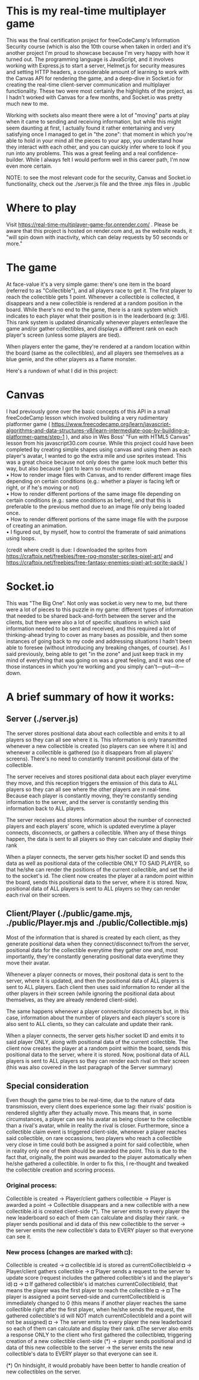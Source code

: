 # This is my real-time multiplayer game

This was the final certification project for freeCodeCamp's Information Security course (which is also the 10th course when taken in order) and it's another project I'm proud to showcase because I'm very happy with how it turned out. The programming language is JavaScript, and it involves working with Express.js to start a server, Helmet.js for security measures and setting HTTP headers, a considerable amount of learning to work with the Canvas API for rendering the game, and a deep-dive in Socket.io for creating the real-time client-server communication and multiplayer functionality. These two were most certainly the highlights of the project, as I hadn't worked with Canvas for a few months, and Socket.io was pretty much new to me.

Working with sockets also meant there were a lot of "moving" parts at play when it came to sending and receiving information, but while this might seem daunting at first, I actually found it rather entertaining and very satisfying once I managed to get in "the zone": that moment in which you're able to hold in your mind all the pieces to your app, you understand how they interact with each other, and you can quickly infer where to look if you run into any problems. This was a great feeling and a real confidence-builder. While I always felt I would perform well in this career path, I'm now even more certain.

NOTE: to see the most relevant code for the security, Canvas and Socket.io functionality, check out the ./server.js file and the three .mjs files in ./public

# Where to play

Visit https://real-time-multiplayer-game-for.onrender.com/ . Please be aware that this project is hosted on render.com and, as the website reads, it "will spin down with inactivity, which can delay requests by 50 seconds or more."

# The game

At face-value it's a very simple game: there's one item in the board (referred to as "Collectible"), and all players race to get it. The first player to reach the collectible gets 1 point. Whenever a collectible is collected, it disappears and a new collectible is rendered at a random position in the board. While there's no end to the game, there is a rank system which indicates to each player what their position is in the leaderboard (e.g:  3/6). This rank system is updated dinamically whenever players enter/leave the game and/or gather collectibles, and displays a different rank on each player's screen (unless some players are tied).

When players enter the game, they're rendered at a random location within the board (same as the collectibles), and all players see themselves as a blue genie, and the other players as a flame monster.

Here's a rundown of what I did in this project:

# Canvas

I had previously gone over the basic concepts of this API in a small freeCodeCamp lesson which involved building a very rudimentary platformer game ( https://www.freecodecamp.org/learn/javascript-algorithms-and-data-structures-v8/learn-intermediate-oop-by-building-a-platformer-game/step-1 ), and also in Wes Boss' "Fun with HTML5 Canvas" lesson from his javascript30.com course. While this project could have been completed  by creating simple shapes using canvas and using them as each player's avatar, I wanted to go the extra mile and use sprites instead.  This was a great choice because not only does the game look much better this way, but also because I got to learn so much more: <br>
• How to render image files with Canvas, and to render different image files depending on certain conditions (e.g.: whether a player is facing left or right, or if he's moving or not)<br>
• How to render different portions of the same image file depending on certain conditions (e.g.: same conditions as before), and that this is preferable to the previous method due to an image file only being loaded once.<br>
• How to render different portions of the same image file with the purpose of creating an animation.<br>
• I figured out, by myself, how to control the framerate of said animations using loops.

(credit where credit is due: I downloaded the sprites from https://craftpix.net/freebies/free-rpg-monster-sprites-pixel-art/ and https://craftpix.net/freebies/free-fantasy-enemies-pixel-art-sprite-pack/ )

# Socket.io

This was "The Big One". Not only was socket.io very new to me, but there were a lot of pieces to this puzzle in my game: different types of information that needed to be shared back-and-forth between the server and the clients, but there were also a lot of specific situations in which said information needed to be sent and received, and this required a lot of thinking-ahead trying to cover as many bases as possible, and then some instances of going back to my code and addressing situations I hadn't been able to foresee (without introducing any breaking changes, of course). As I said previously, being able to get "in the zone" and just keep track in my mind of everything that was going on was a great feeling, and it was one of those instances in which you're working and you simply can't—put—it—down.

# A brief summary of how it works:

## Server (./server.js)

The server stores positional data about each collectible and emits it to all players so they can all see where it is. This information is only transmitted whenever a new collectible is created (so players can see where it is) and whenever a collectible is gathered (so it disappears from all players' screens). There's no need to constantly transmit positional data of the collectible.

The server receives and stores positional data about each player everytime they move, and this reception triggers the emission of this data to ALL players so they can all see where the other players are in real-time. Because each player is constantly moving, they're constantly sending information to the server, and the server is constantly sending this information back to ALL players. 

The server receives and stores information about the number of connected players and each players' score, which is updated everytime a player connects, disconnects, or gathers a collectible. When any of these things happen, the data is sent to all players so they can calculate and display their rank

When a player connects, the server gets his/her socket ID and sends this data as well as positional data of the collectible ONLY TO SAID PLAYER, so that he/she can render the positions of the current collectible, and set the id to the socket's id. The client now creates the player at a random point within the board, sends this positional data to the server, where it is stored. Now, positional data of ALL players is sent to ALL players so they can render each rival on their screen.

## Client/Player (./public/game.mjs, ./public/Player.mjs and ./public/Collectible.mjs)

Most of the information that is shared is created by each client, as they generate positional data when they connect/disconnect to/from the server, positional data for the collectible everytime they gather one and, most importantly, they're constantly generating positional data everytime they move their avatar.

Whenever a player connects or moves, their positonal data is sent to the server, where it is updated, and then the positional data of ALL players is sent to ALL players. Each client then uses said information to render all the other players in their screen (while ignoring the positional data about themselves, as they are already rendered client-side).

The same happens whenever a player connects/or disconnects but, in this case, information about the number of players and each player's score is also sent to ALL clients, so they can calculate and update their rank.

When a player connects, the server gets his/her socket ID and emits it to said player ONLY, along with positional data of the current collectible. The client now creates the player at a random point within the board, sends this positional data to the server, where it is stored. Now, positional data of ALL players is sent to ALL players so they can render each rival on their screen (this was also covered in the last paragraph of the Server summary)

## Special consideration

Even though the game tries to be real-time, due to the nature of data transmission, every client does experience some lag: their rivals' position is rendered slightly after they actually move. This means that, in some circumstances, a player can see his avatar as being closer to the collectible than a rival's avatar, while in reality the rival is closer. Furthermore, since a collectible claim event is triggered client-side, whenever a player reaches said collectible, on rare occassions, two players who reach a collectible very close in time could both be assigned a point for said collectible, when in reality only one of them should be awarded the point. This is due to the fact that, originally, the point was awarded to the player automatically when he/she gathered a collectible. In order to fix this, I re-thought and tweaked the collectible creation and scoring process.

### Original process:
Collectible is created → Player/client gathers collectible → Player is awarded a point → Collectible disappears and a new collectible with a new collectible.id is created client-side (*). The server emits to every player the new leaderboard so each of them can calculate and display their rank.  →  player sends positional and id data of this new collectible to the server   →  the server emits the new collectible's data to EVERY player so that everyone can see it.

### New process (changes are marked with ◘):
Collectible is created →  ◘ collectible.id is stored as currentCollectibleId ◘  →  Player/client gathers collectible  →   ◘ Player sends a request to the server to update score (request includes the gathered collectible's id and the player's id) ◘  →  ◘ If gathered collectible's id matches currentCollectibleId, that means the player was the first player to reach the collectible ◘  →  ◘ The player is assigned a point served-side and currentCollectibleId is immediately changed to 0 (this means if another player reaches the same collectible right after the first player, when he/she sends the request, the gathered collectible's id will NOT match currentCollectibleId and a point will not be assigned) ◘  →  The server emits to every player the new leaderboard so each of them can calculate and display their rank.  ◘The server also emits a response ONLY to the client who first gathered the collectible◘, triggering creation of a new collectible client-side  (*) →  player sends positional and id data of this new collectible to the server  →  the server emits the new collectible's data to EVERY player so that everyone can see it.

(*) On hindsight, it would probably have been better to handle creation of new collectibles on the server.
